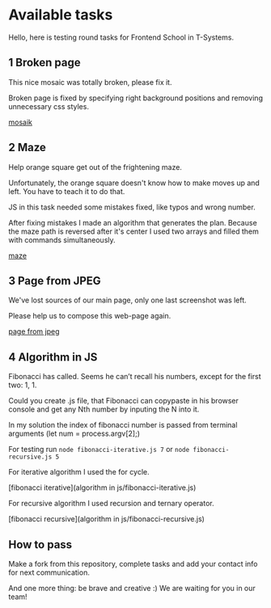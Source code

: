 # Available tasks
Hello, here is testing round tasks for Frontend School in T-Systems.

## 1 Broken page
This nice mosaic was totally broken, please fix it.

Broken page is fixed by specifying right background positions and removing unnecessary css styles.

[mosaik](broken-page/index.html)

## 2 Maze
Help orange square get out of the frightening maze.

Unfortunately, the orange square doesn't know how to make moves up and left.
You have to teach it to do that.

JS in this task needed some mistakes fixed, like typos and wrong number.

After fixing mistakes I made an algorithm that generates the plan. Because the maze path is reversed after it's center I used two arrays and filled them with commands simultaneously.

[maze](maze/index.html)

## 3 Page from JPEG
We've lost sources of our main page, only one last screenshot was left.

Please help us to compose this web-page again.

[page from jpeg](page-from-jpeg/index.html)

## 4 Algorithm in JS
Fibonacci has called. Seems he can’t recall his numbers, except for the first two: 1, 1.

Could you create .js file, that Fibonacci can copypaste in his browser console and get any Nth number by inputing the N into it.

In my solution the index of fibonacci number is passed from terminal arguments (let num = process.argv[2];)

For testing run  `node fibonacci-iterative.js 7` or `node fibonacci-recursive.js 5`

For iterative algorithm I used the for cycle.

[fibonacci iterative](algorithm in js/fibonacci-iterative.js)

For recursive algorithm I used recursion and ternary operator.

[fibonacci recursive](algorithm in js/fibonacci-recursive.js)

## How to pass
Make a fork from this repository, complete tasks and add your contact info for next communication.

And one more thing: be brave and creative :)
We are waiting for you in our team!

